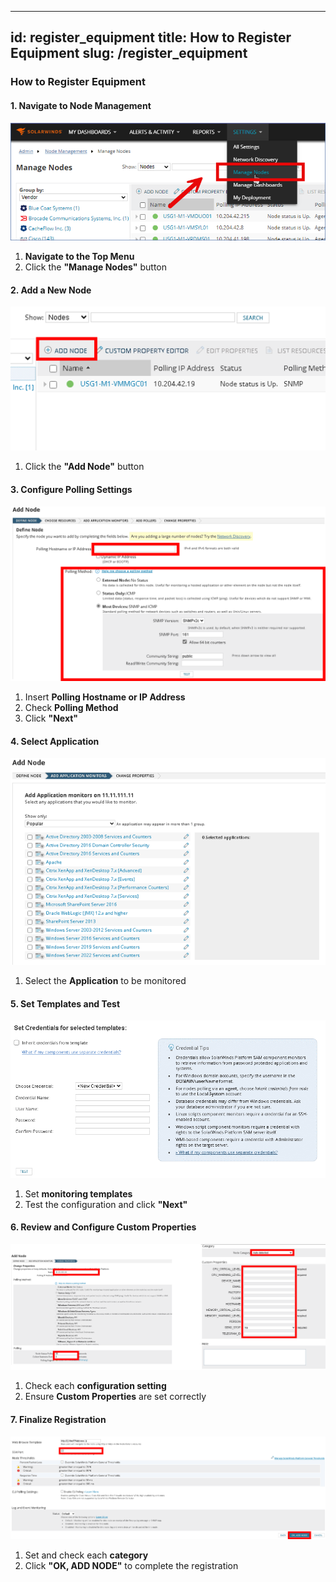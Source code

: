 ---
id: register_equipment
title: How to Register Equipment
slug: /register_equipment
-

### **How to Register Equipment**  

#### **1. Navigate to Node Management**  
![register](\register_equipment\1.png)  
1. **Navigate to the Top Menu**
2. Click the **"Manage Nodes"** button  

#### **2. Add a New Node**  
![register](\register_equipment\2.png)  
1. Click the **"Add Node"** button  

#### **3. Configure Polling Settings**  
![register](\register_equipment\3.png)  
1. Insert **Polling Hostname or IP Address**  
2. Check **Polling Method**  
3. Click **"Next"**  

#### **4. Select Application**  
![register](\register_equipment\4.png)  
1. Select the **Application** to be monitored  

#### **5. Set Templates and Test**  
![register](\register_equipment\5.png)  
1. Set **monitoring templates**  
2. Test the configuration and click **"Next"**  

#### **6. Review and Configure Custom Properties**  
![register](\register_equipment\6.png)  
1. Check each **configuration setting**  
2. Ensure **Custom Properties** are set correctly  

#### **7. Finalize Registration**  
![register](\register_equipment\7.png)  
1. Set and check each **category**  
2. Click **"OK, ADD NODE"** to complete the registration  
